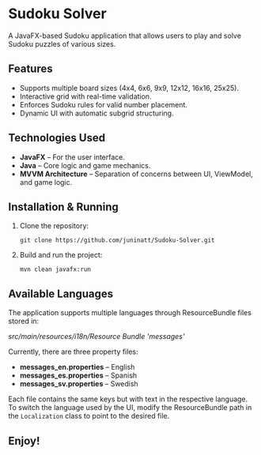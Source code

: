 # Sudoku Solver

A JavaFX-based Sudoku application that allows users to play and solve Sudoku puzzles of various sizes.

## Features
- Supports multiple board sizes (4x4, 6x6, 9x9, 12x12, 16x16, 25x25).
- Interactive grid with real-time validation.
- Enforces Sudoku rules for valid number placement.
- Dynamic UI with automatic subgrid structuring.

## Technologies Used
- **JavaFX** – For the user interface.
- **Java** – Core logic and game mechanics.
- **MVVM Architecture** – Separation of concerns between UI, ViewModel, and game logic.

## Installation & Running
1. Clone the repository:
   ```
   git clone https://github.com/juninatt/Sudoku-Solver.git
   ```

2. Build and run the project:
   ```
   mvn clean javafx:run
   ```

## Available Languages

The application supports multiple languages through ResourceBundle files stored in:
   
   _src/main/resources/i18n/Resource Bundle 'messages'_
   

Currently, there are three property files:
- **messages_en.properties** – English
- **messages_es.properties** – Spanish
- **messages_sv.properties** – Swedish

Each file contains the same keys but with text in the respective language. To switch
the language used by the UI, modify the ResourceBundle path in the `Localization` class
to point to the desired file. 


##  Enjoy! 